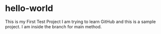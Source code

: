 # hello-world
This is my First Test Project
I am trying to learn GitHub and this is a sample project. 
I am inside the branch for main method.
